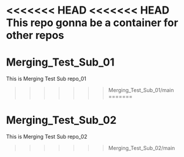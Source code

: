 <<<<<<< HEAD
<<<<<<< HEAD
This repo gonna be a container for other repos
=======
# Merging_Test_Sub_01
This is Merging Test Sub repo_01
>>>>>>> Merging_Test_Sub_01/main
=======
# Merging_Test_Sub_02
This is Merging Test Sub repo_02
>>>>>>> Merging_Test_Sub_02/main
